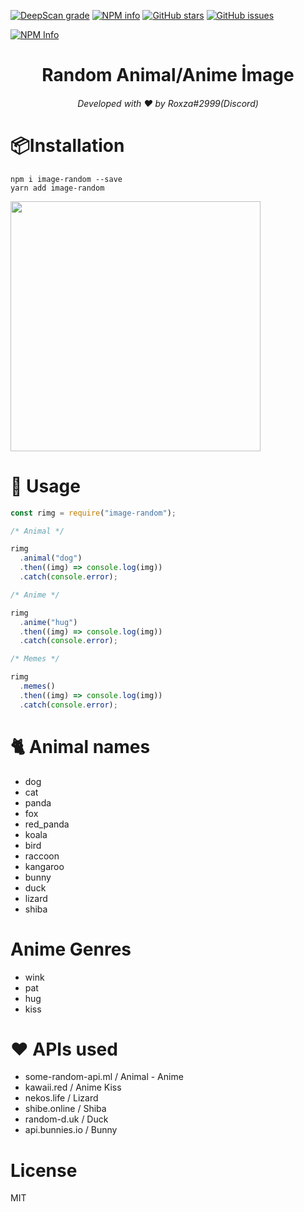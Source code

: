 
[![DeepScan grade](https://deepscan.io/api/teams/17008/projects/20329/branches/552114/badge/grade.svg)](https://deepscan.io/dashboard#view=project&tid=17008&pid=20329&bid=552114)
[![NPM info](https://img.shields.io/npm/dt/image-random?color=39F4B6)](https://www.npmjs.com/package/image-random)
[![GitHub stars](https://img.shields.io/github/stars/roxza/image-random?color=888BFF)](https://github.com/roxza/image-random/stargazers)
[![GitHub issues](https://img.shields.io/github/issues-raw/roxza/image-random)](https://github.com/roxza/image-random/issues)

[![NPM Info](https://nodei.co/npm/image-random.png?downloads=true&stars=true)](https://www.npmjs.com/package/image-random)

<h1 align="center">Random Animal/Anime İmage</h1>
<h6 align="center">Developed with ❤️ by Roxza#2999(Discord)</h6>

# 📦Installation

```console
npm i image-random --save
yarn add image-random
```

<img width="400px" src="https://c.tenor.com/18DgZ_yiwLEAAAAC/cats-typing.gif">

# 📝 Usage

```js
const rimg = require("image-random");

/* Animal */

rimg
  .animal("dog")
  .then((img) => console.log(img))
  .catch(console.error);

/* Anime */

rimg
  .anime("hug")
  .then((img) => console.log(img))
  .catch(console.error);

/* Memes */

rimg
  .memes()
  .then((img) => console.log(img))
  .catch(console.error);
```

# 🐈 Animal names

- dog
- cat
- panda
- fox
- red_panda
- koala
- bird
- raccoon
- kangaroo
- bunny
- duck
- lizard
- shiba

# Anime Genres

- wink
- pat
- hug
- kiss

# ❤️ APIs used

- some-random-api.ml / Animal - Anime
- kawaii.red / Anime Kiss
- nekos.life / Lizard
- shibe.online / Shiba
- random-d.uk / Duck
- api.bunnies.io / Bunny

# License

MIT
